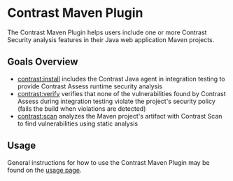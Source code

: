 # Contrast Maven Plugin

The Contrast Maven Plugin helps users include one or more Contrast Security analysis features in
their Java web application Maven projects.

## Goals Overview

* [contrast:install](install-mojo.html) includes the Contrast Java agent in integration testing to
  provide Contrast Assess runtime security analysis
* [contrast:verify](verify-mojo.html) verifies that none of the vulnerabilities found by Contrast
  Assess during integration testing violate the project's security policy (fails the build when
  violations are detected)
* [contrast:scan](scan-mojo.html) analyzes the Maven project's artifact with Contrast Scan to find
  vulnerabilities using static analysis


## Usage

General instructions for how to use the Contrast Maven Plugin may be found on
the [usage page](usage.html). 